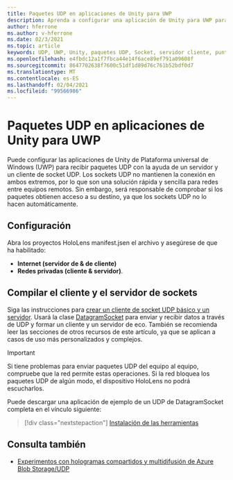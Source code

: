 ```yaml
---
title: Paquetes UDP en aplicaciones de Unity para UWP
description: Aprenda a configurar una aplicación de Unity para UWP para enviar y recibir paquetes UDP a través de una red segura.
author: hferrone
ms.author: v-hferrone
ms.date: 02/3/2021
ms.topic: article
keywords: UDP, UWP, Unity, paquetes UDP, Socket, servidor cliente, punto de conexión, redes, equipo remoto, datagramsocket, ejemplo, .net
ms.openlocfilehash: e4fbdc12a1f7fbca44e14f6ace89ef791a09608f
ms.sourcegitcommit: 8647702638f7600c51df1d89d76c761b52bdf0d7
ms.translationtype: MT
ms.contentlocale: es-ES
ms.lasthandoff: 02/04/2021
ms.locfileid: "99566986"
---
```

# <a name="udp-packets-in-unity-uwp-apps"></a>Paquetes UDP en aplicaciones de Unity para UWP

Puede configurar las aplicaciones de Unity de Plataforma universal de Windows (UWP) para recibir paquetes UDP con la ayuda de un servidor y un cliente de socket UDP. Los sockets UDP no mantienen la conexión en ambos extremos, por lo que son una solución rápida y sencilla para redes entre equipos remotos. Sin embargo, será responsable de comprobar si los paquetes obtienen acceso a su destino, ya que los sockets UDP no lo hacen automáticamente.

## <a name="setup"></a>Configuración

Abra los proyectos HoloLens manifest.jsen el archivo y asegúrese de que ha habilitado:
* **Internet (servidor de & de cliente)** 
* **Redes privadas (cliente & servidor)**.

## <a name="build-your-socket-client-and-server"></a>Compilar el cliente y el servidor de sockets 

Siga las instrucciones para [crear un cliente de socket UDP básico y un servidor](https://docs.microsoft.com/windows/uwp/networking/sockets#build-a-basic-udp-socket-client-and-server). Usará la clase [DatagramSocket](https://docs.microsoft.com/uwp/api/Windows.Networking.Sockets.DatagramSocket) para enviar y recibir datos a través de UDP y formar un cliente y un servidor de eco. También se recomienda leer las secciones de otros recursos de este artículo, ya que se aplican a casos de uso más personalizados y complejos. 

> [!IMPORTANT]
> Si tiene problemas para enviar paquetes UDP del equipo al equipo, compruebe que la red permite estas operaciones. Si la red bloquea los paquetes UDP de algún modo, el dispositivo HoloLens no podrá escucharlos.

Puede descargar una aplicación de ejemplo de un UDP de DatagramSocket completa en el vínculo siguiente:

> [!div class="nextstepaction"]
> [Instalación de las herramientas](https://docs.microsoft.com/samples/microsoft/windows-universal-samples/datagramsocket/)

## <a name="see-also"></a>Consulta también 
* [Experimentos con hologramas compartidos y multidifusión de Azure Blob Storage/UDP](https://mtaulty.com/2017/12/29/experiments-with-shared-holograms-and-azure-blob-storage-udp-multicasting-part-1/)